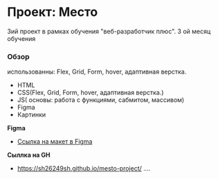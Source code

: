 # Проект: Место #
3ий проект в рамках обучения "веб-разработчик плюс". 3 ой месяц обучения

### Обзор
 использованны:
  Flex, Grid, Form, hover, адаптивная верстка.
* HTML
* CSS(Flex, Grid, Form, hover, адаптивная верстка.)
* JS( основы: работа с функциями, сабмитом, массивом)
* Figma
* Картинки

**Figma**

* [Ссылка на макет в Figma](https://www.figma.com/file/bjyvbKKJN2naO0ucURl2Z0/JavaScript.-Sprint-5?node-id=50160%3A110)
  
**Сыллка на GH**

*
  https://sh26249sh.github.io/mesto-project/
   ....

